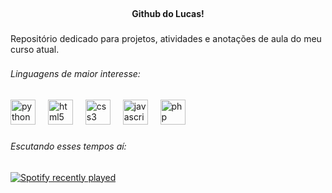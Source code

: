 <br clear="both">

<h4 align="center">Github do Lucas!</h4>

###

<p align="left">Repositório dedicado para projetos, atividades e anotações de aula do meu curso atual.</p>

###

<h6 align="left">Linguagens de maior interesse:</h6>

###

<div align="left">
  <img src="https://cdn.jsdelivr.net/gh/devicons/devicon/icons/python/python-original.svg" height="40" alt="python logo"  />
  <img width="12" />
  <img src="https://cdn.jsdelivr.net/gh/devicons/devicon/icons/html5/html5-original.svg" height="40" alt="html5 logo"  />
  <img width="12" />
  <img src="https://cdn.jsdelivr.net/gh/devicons/devicon/icons/css3/css3-original.svg" height="40" alt="css3 logo"  />
  <img width="12" />
  <img src="https://cdn.jsdelivr.net/gh/devicons/devicon/icons/javascript/javascript-original.svg" height="40" alt="javascript logo"  />
  <img width="12" />
  <img src="https://cdn.jsdelivr.net/gh/devicons/devicon/icons/php/php-original.svg" height="40" alt="php logo"  />
</div>

###

<h6 align="left">Escutando esses tempos aí:</h6>

###

<div align="left">
  <a href="https://open.spotify.com/user/22j6odpq6up2gu5flsqfmtmdy">
    <img src="https://spotify-recently-played-readme.vercel.app/api?user=22j6odpq6up2gu5flsqfmtmdy&count=3&unique=false" alt="Spotify recently played"  />
  </a>
</div>

###
